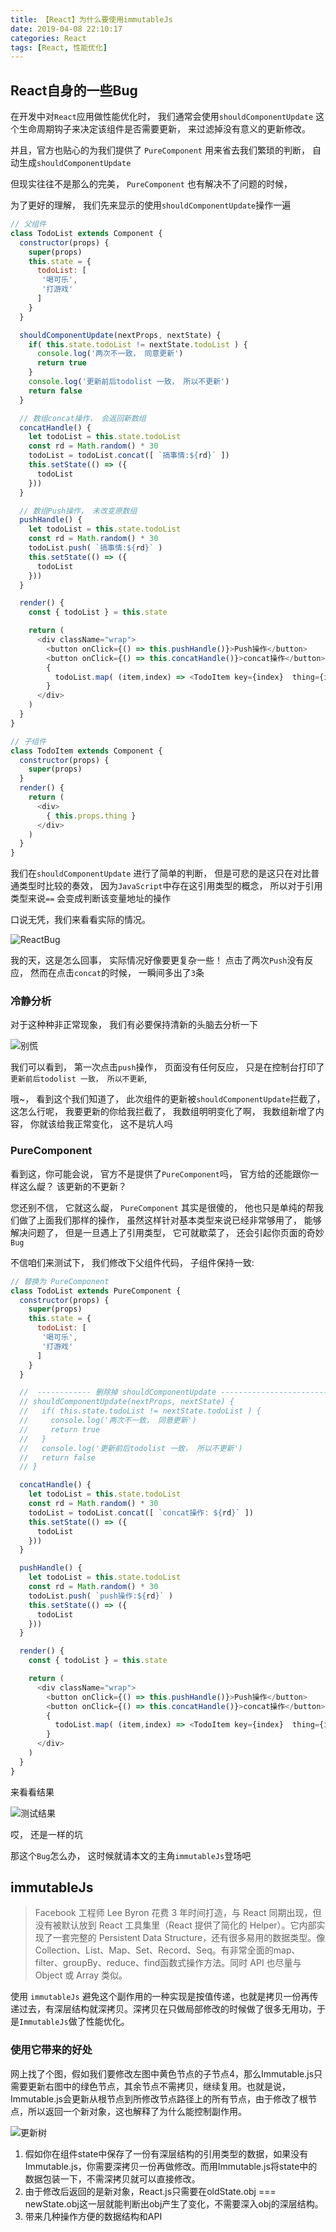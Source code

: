 ```yaml
---
title: 【React】为什么要使用immutableJs
date: 2019-04-08 22:10:17
categories: React
tags: [React, 性能优化]
---
```



## React自身的一些Bug
在开发中对`React`应用做性能优化时， 我们通常会使用`shouldComponentUpdate` 这个生命周期钩子来决定该组件是否需要更新， 来过滤掉没有意义的更新修改。 

并且，官方也贴心的为我们提供了 `PureComponent` 用来省去我们繁琐的判断， 自动生成`shouldComponentUpdate`



但现实往往不是那么的完美， `PureComponent` 也有解决不了问题的时候， 

为了更好的理解， 我们先来显示的使用`shouldComponentUpdate`操作一遍

```JavaScript
// 父组件
class TodoList extends Component {
  constructor(props) {
    super(props)
    this.state = { 
      todoList: [
       '喝可乐', 
       '打游戏'
      ] 
    }
  }

  shouldComponentUpdate(nextProps, nextState) {
    if( this.state.todoList != nextState.todoList ) {
      console.log('两次不一致， 同意更新')
      return true
    }
    console.log('更新前后todolist 一致， 所以不更新')
    return false
  }

  // 数组concat操作， 会返回新数组
  concatHandle() {
    let todoList = this.state.todoList
    const rd = Math.random() * 30
    todoList = todoList.concat([ `搞事情:${rd}` ])
    this.setState(() => ({
      todoList
    }))
  }

  // 数组Push操作， 未改变原数组
  pushHandle() {
    let todoList = this.state.todoList
    const rd = Math.random() * 30
    todoList.push( `搞事情:${rd}` )
    this.setState(() => ({
      todoList
    }))
  }

  render() {
    const { todoList } = this.state

    return (
      <div className="wrap">
        <button onClick={() => this.pushHandle()}>Push操作</button>
        <button onClick={() => this.concatHandle()}>concat操作</button>
        {
          todoList.map( (item,index) => <TodoItem key={index}  thing={item} /> )
        }
      </div>
    )
  }
}

// 子组件
class TodoItem extends Component {
  constructor(props) {
    super(props)
  }
  render() {
    return (
      <div>
        { this.props.thing }
      </div>
    )
  }
}
```

我们在`shouldComponentUpdate` 进行了简单的判断， 但是可悲的是这只在对比普通类型时比较的奏效， 因为`JavaScript`中存在这引用类型的概念， 所以对于引用类型来说`==` 会变成判断该变量地址的操作

口说无凭，我们来看看实际的情况。 

![ReactBug](http://img.nixiaolei.com/pureCompoents.gif)


我的天，这是怎么回事， 实际情况好像要更复杂一些！
点击了两次`Push`没有反应， 然而在点击`concat`的时候， 一瞬间多出了`3`条


### 冷静分析
对于这种种非正常现象， 我们有必要保持清新的头脑去分析一下

![别慌](http://img.nixiaolei.com/2019-04-08-22-39-14.png)

我们可以看到， 第一次点击`push`操作， 页面没有任何反应， 只是在控制台打印了`更新前后todolist 一致， 所以不更新`,

哦~， 看到这个我们知道了， 此次组件的更新被`shouldComponentUpdate`拦截了，  这怎么行呢， 我要更新的你给我拦截了， 我数组明明变化了啊， 我数组新增了内容， 你就该给我正常变化， 这不是坑人吗


### PureComponent
看到这，你可能会说， 官方不是提供了`PureComponent`吗，  官方给的还能跟你一样这么龊？  该更新的不更新？

您还别不信， 它就这么龊， `PureComponent` 其实是很傻的， 他也只是单纯的帮我们做了上面我们那样的操作， 虽然这样针对基本类型来说已经非常够用了， 能够解决问题了， 但是一旦遇上了引用类型， 它可就歇菜了， 还会引起你页面的奇妙`Bug`

不信咱们来测试下， 我们修改下父组件代码， 子组件保持一致: 
```JavaScript
// 替换为 PureComponent
class TodoList extends PureComponent {
  constructor(props) {
    super(props)
    this.state = { 
      todoList: [
       '喝可乐', 
       '打游戏'
      ] 
    }
  }

  //  ------------ 删除掉 shouldComponentUpdate ------------------------
  // shouldComponentUpdate(nextProps, nextState) {
  //   if( this.state.todoList != nextState.todoList ) {
  //     console.log('两次不一致， 同意更新')
  //     return true
  //   }
  //   console.log('更新前后todolist 一致， 所以不更新')
  //   return false
  // }

  concatHandle() {
    let todoList = this.state.todoList
    const rd = Math.random() * 30
    todoList = todoList.concat([ `concat操作: ${rd}` ])
    this.setState(() => ({
      todoList
    }))
  }

  pushHandle() {
    let todoList = this.state.todoList
    const rd = Math.random() * 30
    todoList.push( `push操作:${rd}` )
    this.setState(() => ({
      todoList
    }))
  }

  render() {
    const { todoList } = this.state

    return (
      <div className="wrap">
        <button onClick={() => this.pushHandle()}>Push操作</button>
        <button onClick={() => this.concatHandle()}>concat操作</button>
        {
          todoList.map( (item,index) => <TodoItem key={index}  thing={item} /> )
        }
      </div>
    )
  }
}
```

来看看结果

![测试结果](http://img.nixiaolei.com/pureComponent02.gif)


哎， 还是一样的坑

那这个`Bug`怎么办， 这时候就请本文的主角`immutableJs`登场吧


## immutableJs
> Facebook 工程师 Lee Byron 花费 3 年时间打造，与 React 同期出现，但没有被默认放到 React 工具集里（React 提供了简化的 Helper）。它内部实现了一套完整的 Persistent Data Structure，还有很多易用的数据类型。像Collection、List、Map、Set、Record、Seq。有非常全面的map、filter、groupBy、reduce、find函数式操作方法。同时 API 也尽量与 Object 或 Array 类似。


使用 `immutableJs` 避免这个副作用的一种实现是按值传递，也就是拷贝一份再传递过去，有深层结构就深拷贝。深拷贝在只做局部修改的时候做了很多无用功，于是`ImmutableJs`做了性能优化。


### 使用它带来的好处

网上找了个图，假如我们要修改左图中黄色节点的子节点4，那么Immutable.js只需要更新右图中的绿色节点，其余节点不需拷贝，继续复用。也就是说，Immutable.js会更新从根节点到所修改节点路径上的所有节点，由于修改了根节点，所以返回一个新对象，这也解释了为什么能控制副作用。

![更新树](http://img.nixiaolei.com/2019-04-09-21-43-20.png)


1. 假如你在组件state中保存了一份有深层结构的引用类型的数据，如果没有Immutable.js，你需要深拷贝一份再做修改。而用Immutable.js将state中的数据包装一下，不需深拷贝就可以直接修改。
2. 由于修改后返回的是新对象，React.js只需要在oldState.obj === newState.obj这一层就能判断出obj产生了变化，不需要深入obj的深层结构。
3. 带来几种操作方便的数据结构和API


